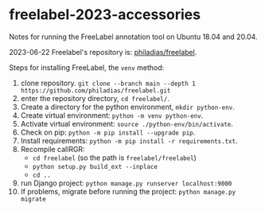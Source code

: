 # freelabel-2023-accessories
Notes for running the FreeLabel annotation tool on Ubuntu 18.04 and 20.04.


2023-06-22
Freelabel's repository is: [philadias/freelabel](https://github.com/philadias/freelabel).

Steps for installing FreeLabel, the `venv` method:

1. clone repository. `git clone --branch main --depth 1 https://github.com/philadias/freelabel.git`
2. enter the repository directory, `cd freelabel/`.
3. Create a directory for the python environment, `mkdir python-env`.
4. Create virtual environment: `python -m venv python-env`.
5. Activate virtual environment: `source ./python-env/bin/activate`.
6. Check on pip: `python -m pip install --upgrade pip`.
7. Install requirements: `python -m pip install -r requirements.txt`.
8. Recompile callRGR: 
	- `cd freelabel` (so the path is `freelabel/freelabel`)
	- `python setup.py build_ext --inplace`
	- `cd ..`
9. run Django project: `python manage.py runserver localhost:9000`
10. If problems, migrate before running the project: `python manage.py migrate`
